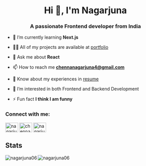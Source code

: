 <h1 align="center">Hi 👋, I'm Nagarjuna</h1>
<h3 align="center">A passionate Frontend developer from India</h3>



- 🌱 I’m currently learning **Next.js**

- 👨‍💻 All of my projects are available at [portfolio](https://nagarjuna.vercel.app)

- 💬 Ask me about **React**

- 📫 How to reach me **chennanagarjuna4@gmail.com**

- 📄 Know about my experiences in [resume](https://drive.google.com/file/d/1Q3DqG_MYCWsV87Ko0M7F7Iw4IG91CXP6/view?usp=sharing&authuser=0)

- 👀 I’m interested in both Frontend and Backend Development
  
- ⚡ Fun fact **I think I am funny**

<h3 align="left">Connect with me:</h3>
<p align="left">
<a href="https://linkedin.com/in/nagarjuna-chenna" target="blank"><img align="center" src="https://raw.githubusercontent.com/rahuldkjain/github-profile-readme-generator/master/src/images/icons/Social/linked-in-alt.svg" alt="nagarjuna-chenna" height="30" width="40" /></a>
<a href="https://www.hackerrank.com/chennanagarjuna4" target="blank"><img align="center" src="https://raw.githubusercontent.com/rahuldkjain/github-profile-readme-generator/master/src/images/icons/Social/hackerrank.svg" alt="chennanagarjuna4" height="30" width="40" /></a>
<a href="https://www.leetcode.com/nagarjuna06" target="blank"><img align="center" src="https://raw.githubusercontent.com/rahuldkjain/github-profile-readme-generator/master/src/images/icons/Social/leet-code.svg" alt="nagarjuna06" height="30" width="40" /></a>
</p>

## Stats
<span>
  <img align="left" src="https://github-readme-stats.vercel.app/api/top-langs?username=nagarjuna06&show_icons=true&locale=en&layout=compact" alt="nagarjuna06" />
  <img align="center" src="https://github-readme-stats.vercel.app/api?username=nagarjuna06&show_icons=true&locale=en" alt="nagarjuna06" />
</span>
